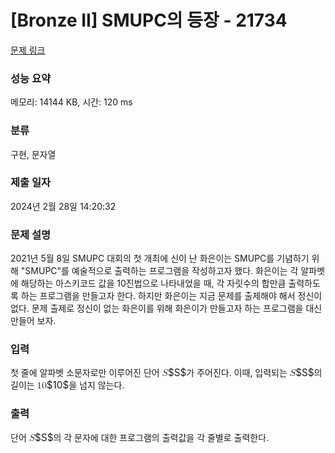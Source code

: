 # [Bronze II] SMUPC의 등장 - 21734 

[문제 링크](https://www.acmicpc.net/problem/21734) 

### 성능 요약

메모리: 14144 KB, 시간: 120 ms

### 분류

구현, 문자열

### 제출 일자

2024년 2월 28일 14:20:32

### 문제 설명

<p>2021년 5월 8일 SMUPC 대회의 첫 개최에 신이 난 화은이는 SMUPC를 기념하기 위해 "SMUPC"를 예술적으로 출력하는 프로그램을 작성하고자 했다. 화은이는 각 알파벳에 해당하는 아스키코드 값을 10진법으로 나타내었을 때, 각 자릿수의 합만큼 출력하도록 하는 프로그램을 만들고자 한다. 하지만 화은이는 지금 문제를 출제해야 해서 정신이 없다. 문제 출제로 정신이 없는 화은이를 위해 화은이가 만들고자 하는 프로그램을 대신 만들어 보자.</p>

### 입력 

 <p>첫 줄에 알파벳 소문자로만 이루어진 단어 <mjx-container class="MathJax" jax="CHTML" style="font-size: 109%; position: relative;"><mjx-math class="MJX-TEX" aria-hidden="true"><mjx-mi class="mjx-i"><mjx-c class="mjx-c1D446 TEX-I"></mjx-c></mjx-mi></mjx-math><mjx-assistive-mml unselectable="on" display="inline"><math xmlns="http://www.w3.org/1998/Math/MathML"><mi>S</mi></math></mjx-assistive-mml><span aria-hidden="true" class="no-mathjax mjx-copytext">$S$</span></mjx-container>가 주어진다. 이때, 입력되는 <mjx-container class="MathJax" jax="CHTML" style="font-size: 109%; position: relative;"><mjx-math class="MJX-TEX" aria-hidden="true"><mjx-mi class="mjx-i"><mjx-c class="mjx-c1D446 TEX-I"></mjx-c></mjx-mi></mjx-math><mjx-assistive-mml unselectable="on" display="inline"><math xmlns="http://www.w3.org/1998/Math/MathML"><mi>S</mi></math></mjx-assistive-mml><span aria-hidden="true" class="no-mathjax mjx-copytext">$S$</span></mjx-container>의 길이는 <mjx-container class="MathJax" jax="CHTML" style="font-size: 109%; position: relative;"><mjx-math class="MJX-TEX" aria-hidden="true"><mjx-mn class="mjx-n"><mjx-c class="mjx-c31"></mjx-c><mjx-c class="mjx-c30"></mjx-c></mjx-mn></mjx-math><mjx-assistive-mml unselectable="on" display="inline"><math xmlns="http://www.w3.org/1998/Math/MathML"><mn>10</mn></math></mjx-assistive-mml><span aria-hidden="true" class="no-mathjax mjx-copytext">$10$</span></mjx-container>을 넘지 않는다.</p>

### 출력 

 <p>단어 <mjx-container class="MathJax" jax="CHTML" style="font-size: 109%; position: relative;"><mjx-math class="MJX-TEX" aria-hidden="true"><mjx-mi class="mjx-i"><mjx-c class="mjx-c1D446 TEX-I"></mjx-c></mjx-mi></mjx-math><mjx-assistive-mml unselectable="on" display="inline"><math xmlns="http://www.w3.org/1998/Math/MathML"><mi>S</mi></math></mjx-assistive-mml><span aria-hidden="true" class="no-mathjax mjx-copytext">$S$</span></mjx-container>의 각 문자에 대한 프로그램의 출력값을 각 줄별로 출력한다.</p>

